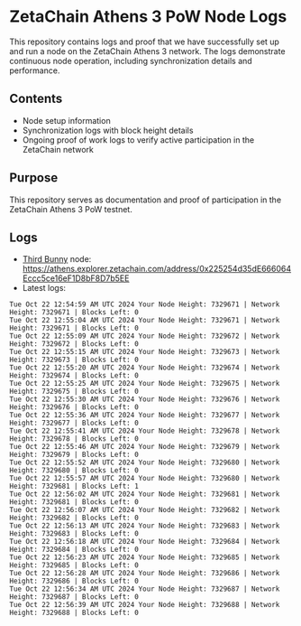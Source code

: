 # ZetaChain Athens 3 PoW Node Logs
This repository contains logs and proof that we have successfully set up and run a node on the ZetaChain Athens 3 network. The logs demonstrate continuous node operation, including synchronization details and performance.

## Contents
- Node setup information
- Synchronization logs with block height details
- Ongoing proof of work logs to verify active participation in the ZetaChain network

## Purpose
This repository serves as documentation and proof of participation in the ZetaChain Athens 3 PoW testnet.

## Logs

- [Third Bunny](https://thirdbunny.xyz/) node: https://athens.explorer.zetachain.com/address/0x225254d35dE666064Eccc5ce16eF1D8bF8D7b5EE
- Latest logs:
```
Tue Oct 22 12:54:59 AM UTC 2024 Your Node Height: 7329671 | Network Height: 7329671 | Blocks Left: 0
Tue Oct 22 12:55:04 AM UTC 2024 Your Node Height: 7329671 | Network Height: 7329671 | Blocks Left: 0
Tue Oct 22 12:55:09 AM UTC 2024 Your Node Height: 7329672 | Network Height: 7329672 | Blocks Left: 0
Tue Oct 22 12:55:15 AM UTC 2024 Your Node Height: 7329673 | Network Height: 7329673 | Blocks Left: 0
Tue Oct 22 12:55:20 AM UTC 2024 Your Node Height: 7329674 | Network Height: 7329674 | Blocks Left: 0
Tue Oct 22 12:55:25 AM UTC 2024 Your Node Height: 7329675 | Network Height: 7329675 | Blocks Left: 0
Tue Oct 22 12:55:30 AM UTC 2024 Your Node Height: 7329676 | Network Height: 7329676 | Blocks Left: 0
Tue Oct 22 12:55:36 AM UTC 2024 Your Node Height: 7329677 | Network Height: 7329677 | Blocks Left: 0
Tue Oct 22 12:55:41 AM UTC 2024 Your Node Height: 7329678 | Network Height: 7329678 | Blocks Left: 0
Tue Oct 22 12:55:46 AM UTC 2024 Your Node Height: 7329679 | Network Height: 7329679 | Blocks Left: 0
Tue Oct 22 12:55:52 AM UTC 2024 Your Node Height: 7329680 | Network Height: 7329680 | Blocks Left: 0
Tue Oct 22 12:55:57 AM UTC 2024 Your Node Height: 7329680 | Network Height: 7329681 | Blocks Left: 1
Tue Oct 22 12:56:02 AM UTC 2024 Your Node Height: 7329681 | Network Height: 7329681 | Blocks Left: 0
Tue Oct 22 12:56:07 AM UTC 2024 Your Node Height: 7329682 | Network Height: 7329682 | Blocks Left: 0
Tue Oct 22 12:56:13 AM UTC 2024 Your Node Height: 7329683 | Network Height: 7329683 | Blocks Left: 0
Tue Oct 22 12:56:18 AM UTC 2024 Your Node Height: 7329684 | Network Height: 7329684 | Blocks Left: 0
Tue Oct 22 12:56:23 AM UTC 2024 Your Node Height: 7329685 | Network Height: 7329685 | Blocks Left: 0
Tue Oct 22 12:56:28 AM UTC 2024 Your Node Height: 7329686 | Network Height: 7329686 | Blocks Left: 0
Tue Oct 22 12:56:34 AM UTC 2024 Your Node Height: 7329687 | Network Height: 7329687 | Blocks Left: 0
Tue Oct 22 12:56:39 AM UTC 2024 Your Node Height: 7329688 | Network Height: 7329688 | Blocks Left: 0
```
